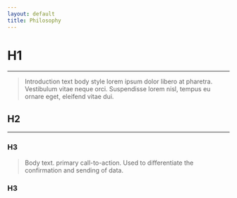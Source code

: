 ```yaml
---
layout: default
title: Philosophy
---
```

# H1
* * *
> Introduction text body style lorem ipsum dolor libero at pharetra. Vestibulum vitae neque orci. Suspendisse lorem nisl, tempus eu ornare eget, eleifend vitae dui. 

## H2
* * *
### H3
>Body text. primary call-to-action. Used to differentiate the confirmation and sending of data. 

### H3
